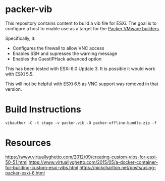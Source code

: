 packer-vib
===================

This repository contains content to build a vib file for ESXi. The goal is to configure a host to enable use as a target for the [Packer VMware builders](https://www.packer.io/docs/builders/vmware.html).

Specifically, it:
* Configures the firewall to allow VNC access
* Enables SSH and supresses the warning message
* Enables the GuestIPHack advanced option

This has been tested with ESXi 6.0 Update 3.  It is possible it would work with ESXi 5.5.

This will not be helpful with ESXi 6.5 as VNC support was removed in that version.

Build Instructions
===================

`vibauthor -C -t stage -v packer.vib -O packer-offline-bundle.zip -f`

Resources
===================

https://www.virtuallyghetto.com/2012/09/creating-custom-vibs-for-esxi-50-51.html
https://www.virtuallyghetto.com/2015/05/a-docker-container-for-building-custom-esxi-vibs.html
https://nickcharlton.net/posts/using-packer-esxi-6.html
